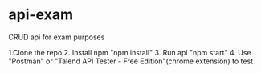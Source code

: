 # api-exam
CRUD api for exam purposes

1.Clone the repo
2. Install npm "npm install"
3. Run api "npm start"
4. Use "Postman" or "Talend API Tester - Free Edition"(chrome extension) to test
